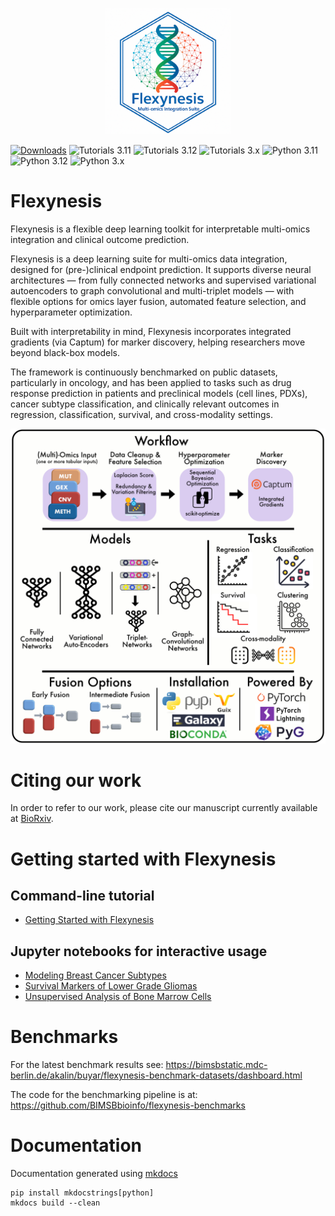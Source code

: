 
<p align="center">
  <img alt="logo" src="https://github.com/BIMSBbioinfo/flexynesis/raw/main/img/logo.png" width="40%">
</p>

[![Downloads](https://static.pepy.tech/badge/flexynesis)](https://pepy.tech/project/flexynesis)
![Tutorials 3.11](https://img.shields.io/github/actions/workflow/status/BIMSBbioinfo/flexynesis/tutorials.yml?branch=main&job=Tutorials%20Python%203.11&label=Tutorials:%20Python%203.11)
![Tutorials 3.12](https://img.shields.io/github/actions/workflow/status/BIMSBbioinfo/flexynesis/tutorials.yml?branch=main&job=Tutorials%20Python%203.12&label=Tutorials:%20Python%203.12)
![Tutorials 3.x](https://img.shields.io/github/actions/workflow/status/BIMSBbioinfo/flexynesis/tutorials.yml?branch=main&job=Tutorials%20Python%203.x&label=Tutorials:%20Python%203.x)
![Python 3.11](https://img.shields.io/github/actions/workflow/status/BIMSBbioinfo/flexynesis/models.yml?branch=main&job=Python%203.11&label=Models:%20Python%203.11)
![Python 3.12](https://img.shields.io/github/actions/workflow/status/BIMSBbioinfo/flexynesis/models.yml?branch=main&job=Python%203.12&label=Models:%20Python%203.12)
![Python 3.x](https://img.shields.io/github/actions/workflow/status/BIMSBbioinfo/flexynesis/models.yml?branch=main&job=Python%203.x&label=Models:%20Python%203.x%20(latest))

# Flexynesis

Flexynesis is a flexible deep learning toolkit for interpretable multi-omics integration and clinical outcome prediction.

Flexynesis is a deep learning suite for multi-omics data integration, designed for (pre-)clinical endpoint prediction. It supports diverse neural architectures — from fully connected networks and supervised variational autoencoders to graph convolutional and multi-triplet models — with flexible options for omics layer fusion, automated feature selection, and hyperparameter optimization.

Built with interpretability in mind, Flexynesis incorporates integrated gradients (via Captum) for marker discovery, helping researchers move beyond black-box models.

The framework is continuously benchmarked on public datasets, particularly in oncology, and has been applied to tasks such as drug response prediction in patients and preclinical models (cell lines, PDXs), cancer subtype classification, and clinically relevant outcomes in regression, classification, survival, and cross-modality settings.

<p align="center">
  <img alt="workflow" src="https://github.com/BIMSBbioinfo/flexynesis/raw/main/img/graphical_abstract.jpg">
</p>

# Citing our work

In order to refer to our work, please cite our manuscript currently available at [BioRxiv](https://biorxiv.org/cgi/content/short/2024.07.16.603606v1). 

# Getting started with Flexynesis

## Command-line tutorial

- [Getting Started with Flexynesis](https://bimsbstatic.mdc-berlin.de/akalin/buyar/flexynesis/site/getting_started/)

## Jupyter notebooks for interactive usage

- [Modeling Breast Cancer Subtypes](https://github.com/BIMSBbioinfo/flexynesis/blob/main/examples/tutorials/brca_subtypes.ipynb)
- [Survival Markers of Lower Grade Gliomas](https://github.com/BIMSBbioinfo/flexynesis/blob/main/examples/tutorials/survival_subtypes_LGG_GBM.ipynb)
- [Unsupervised Analysis of Bone Marrow Cells](https://github.com/BIMSBbioinfo/flexynesis/blob/main/examples/tutorials/unsupervised_analysis_single_cell.ipynb)


# Benchmarks

For the latest benchmark results see: 
https://bimsbstatic.mdc-berlin.de/akalin/buyar/flexynesis-benchmark-datasets/dashboard.html

The code for the benchmarking pipeline is at: https://github.com/BIMSBbioinfo/flexynesis-benchmarks


# Documentation

Documentation generated using [mkdocs](https://mkdocstrings.github.io/) 

```
pip install mkdocstrings[python]
mkdocs build --clean
```



